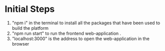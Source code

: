 # Initial Steps
1. "npm i" in the terminal to install all the packages that have been used to build the platform
2. "npm run start" to run the frontend web-application .
3. "localhost:3000" is the address to open the web-application in the browser
